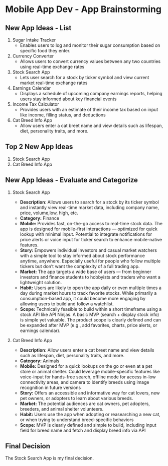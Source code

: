Mobile App Dev - App Brainstorming
===

## New App Ideas - List
1. Sugar Intake Tracker
   - Enables users to log and monitor their sugar consumption based on specific food they enter.
1. Currency Converter
   - Allows users to convert currency values between any two countries using real-time exchange rates
1. Stock Search App
   - Lets user search for a stock by ticker symbol and view current market real-time exchange rates
1. Earnings Calendar
   - Displays a schedule of upcoming company earnings reports, helping users stay informed about key financial events
1. Income Tax Calculator
   - Provides users with an estimate of their income tax based on input like income, filling status, and deductions
1. Cat Breed Info App
   - Allow users enter a cat breet name and view details such as lifespan, diet, personality traits, and more.

## Top 2 New App Ideas
1. Stock Search App
2. Cat Breed Info App

## New App Ideas - Evaluate and Categorize
1. Stock Search App
   - **Description**: Allows users to search for a stock by its ticker symbol and instantly view real-time market data, including company name, price, volume,low, high, etc.
   - **Category:** Finance
   - **Mobile:** Provides fast, on-the-go access to real-time stock data. The app is designed for mobile-first interactions — optimized for quick lookup with minimal input. Potential to integrate notifications for price alerts or voice input for ticker search to enhance mobile-native features.
   - **Story:** Empowers individual investors and casual market watchers with a simple tool to stay informed about stock performance anytime, anywhere. Especially useful for people who follow multiple tickers but don’t want the complexity of a full trading app.
   - **Market:** The app targets a wide base of users — from beginner investors and finance students to hobbyists and traders who want a lightweight solution. 
   - **Habit:** Users are likely to open the app daily or even multiple times a day during market hours to track favorite stocks. While primarily a consumption-based app, it could become more engaging by allowing users to build and follow a watchlist.
   - **Scope:** Technically feasible to build within a short timeframe using a stock API like API Ninjas. A basic MVP (search + display stock info) is simple yet valuable. The product scope is clearly defined and can be expanded after MVP (e.g., add favorites, charts, price alerts, or earnings calendar).

1. Cat Breed Info App
   - **Description**: Allow users enter a cat breet name and view details such as lifespan, diet, personality traits, and more.
   - **Category:** Animals
   - **Mobile:** Designed for a quick lookups on the go or even at a pet store or animal shelter. Could leverage mobile-specific features like voice-input for hands-free search, offline mode for access in-low connectivity areas, and camera to identify breeds using image recognition in future versions
   - **Story:** Offers an accessible and informative way for cat lovers, new pet owners, or adopters to learn about various breeds. 
   - **Market:** The potential audiences are cat owners, pet adopters, breeders, and animal shelter volunteers. 
   - **Habit:** Users use the app when adopting or reasearching a new cat, or when trying to understand breed-specific behaviors 
   - **Scope:** MVP is clearly defined and simple to build, including input field for breed name and fetch and display breed info via API


## Final Decision

The Stock Search App is my final decision. 
   
